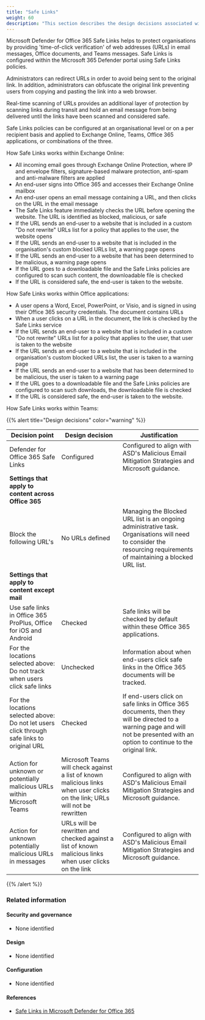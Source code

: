 ```yaml
---
title: "Safe Links"
weight: 60
description: "This section describes the design decisions associated with Safe Links Microsoft 365 security features for system(s) built using ASD's Blueprint for Secure Cloud."
---
```


Microsoft Defender for Office 365 Safe Links helps to protect organisations by providing 'time-of-click verification' of web addresses (URLs) in email messages, Office documents, and Teams messages. Safe Links is configured within the Microsoft 365 Defender portal using Safe Links policies.

Administrators can redirect URLs in order to avoid being sent to the original link. In addition, administrators can obfuscate the original link preventing users from copying and pasting the link into a web browser.

Real-time scanning of URLs provides an additional layer of protection by scanning links during transit and hold an email message from being delivered until the links have been scanned and considered safe.

Safe Links policies can be configured at an organisational level or on a per recipient basis and applied to Exchange Online, Teams, Office 365 applications, or combinations of the three.

How Safe Links works within Exchange Online:

- All incoming email goes through Exchange Online Protection, where IP and envelope filters, signature-based malware protection, anti-spam and anti-malware filters are applied
- An end-user signs into Office 365 and accesses their Exchange Online mailbox
- An end-user opens an email message containing a URL, and then clicks on the URL in the email message
- The Safe Links feature immediately checks the URL before opening the website. The URL is identified as blocked, malicious, or safe
- If the URL sends an end-user to a website that is included in a custom "Do not rewrite" URLs list for a policy that applies to the user, the website opens
- If the URL sends an end-user to a website that is included in the organisation's custom blocked URLs list, a warning page opens
- If the URL sends an end-user to a website that has been determined to be malicious, a warning page opens
- If the URL goes to a downloadable file and the Safe Links policies are configured to scan such content, the downloadable file is checked
- If the URL is considered safe, the end-user is taken to the website.

How Safe Links works within Office applications:

- A user opens a Word, Excel, PowerPoint, or Visio, and is signed in using their Office 365 security credentials. The document contains URLs
- When a user clicks on a URL in the document, the link is checked by the Safe Links service
- If the URL sends an end-user to a website that is included in a custom "Do not rewrite" URLs list for a policy that applies to the user, that user is taken to the website
- If the URL sends an end-user to a website that is included in the organisation's custom blocked URLs list, the user is taken to a warning page
- If the URL sends an end-user to a website that has been determined to be malicious, the user is taken to a warning page
- If the URL goes to a downloadable file and the Safe Links policies are configured to scan such downloads, the downloadable file is checked
- If the URL is considered safe, the end-user is taken to the website.

How Safe Links works within Teams:

{{% alert title="Design decisions" color="warning" %}}

| Decision point                                                                              | Design decision                                                                                                             | Justification                                                                                                                                                                     |
| ------------------------------------------------------------------------------------------- | --------------------------------------------------------------------------------------------------------------------------- | --------------------------------------------------------------------------------------------------------------------------------------------------------------------------------- |
| Defender for Office 365 Safe Links                                                          | Configured                                                                                                                  | Configured to align with ASD's Malicious Email Mitigation Strategies and Microsoft guidance.                                                                                      |
| **Settings that apply to content across Office 365**                                        |                                                                                                                             |                                                                                                                                                                                   |
| Block the following URL's                                                                   | No URLs defined                                                                                                             | Managing the Blocked URL list is an ongoing administrative task. Organisations will need to consider the resourcing requirements of maintaining a blocked URL list.               |
| **Settings that apply to content except mail**                                              |                                                                                                                             |                                                                                                                                                                                   |
| Use safe links in Office 365 ProPlus, Office for iOS and Android                            | Checked                                                                                                                     | Safe links will be checked by default within these Office 365 applications.                                                                                                       |
| For the locations selected above: Do not track when users click safe links                  | Unchecked                                                                                                                   | Information about when end-users click safe links in the Office 365 documents will be tracked.                                                                                    |
| For the locations selected above: Do not let users click through safe links to original URL | Checked                                                                                                                     | If end-users click on safe links in Office 365 documents, then they will be directed to a warning page and will not be presented with an option to continue to the original link. |
| Action for unknown or potentially malicious URLs within Microsoft Teams                     | Microsoft Teams will check against a list of known malicious links when user clicks on the link; URLs will not be rewritten | Configured to align with ASD's Malicious Email Mitigation Strategies and Microsoft guidance.                                                                                      |
| Action for unknown potentially malicious URLs in messages                                   | URLs will be rewritten and checked against a list of known malicious links when user clicks on the link                     | Configured to align with ASD's Malicious Email Mitigation Strategies and Microsoft guidance.                                                                                      |

{{% /alert %}}

### Related information

#### Security and governance

- None identified

#### Design

- None identified

#### Configuration

- None identified

#### References

- [Safe Links in Microsoft Defender for Office 365](https://docs.microsoft.com/microsoft-365/security/office-365-security/safe-links?view=o365-worldwide)
